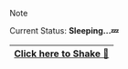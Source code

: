 > [!NOTE]
> Current Status:  **Sleeping...💤**

<div align="right">
  
[Click here to Shake 👋](https://www.youtube.com/watch?v=dQw4w9WgXcQ/ "Click to Shake") |
:---:|
</div>




